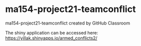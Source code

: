 # ma154-project21-teamconflict
ma154-project21-teamconflict created by GitHub Classroom

The shiny application can be accessed here:
https://yillak.shinyapps.io/armed_conflicts2/
